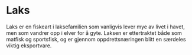 # Laks

Laks er en fiskeart i laksefamilien som vanligvis lever mye av livet i havet, men som vandrer opp i elver for å gyte. Laksen er ettertraktet både som matfisk og sportsfisk, og er gjennom oppdrettsnæringen blitt en særdeles viktig eksportvare.
